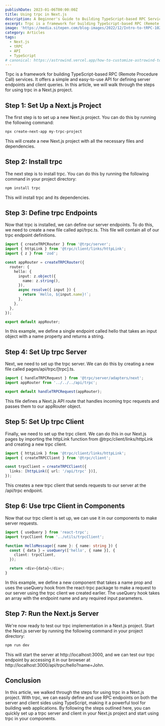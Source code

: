 ```yaml
---
publishDate: 2023-01-06T00:00:00Z
title: Using trpc in Next.js
description: A Beginner's Guide to Building TypeScript-based RPC Services
excerpt: Trpc is a framework for building TypeScript-based RPC (Remote Procedure Call) services.
image: 'https://media.sitepen.com/blog-images/2022/12/Intro-to-tRPC-1024x538.jpg'
category: Articles
tags:
  - Next.js
  - tRPC
  - API
  - TypeScript
# canonical: https://astrowind.vercel.app/how-to-customize-astrowind-to-your-brand
---
```


Trpc is a framework for building TypeScript-based RPC (Remote Procedure Call) services. It offers a simple and easy-to-use API for defining server endpoints and client queries. In this article, we will walk through the steps for using trpc in a Next.js project.

## Step 1: Set Up a Next.js Project

The first step is to set up a new Next.js project. You can do this by running the following command:

```bash
npx create-next-app my-trpc-project
```

This will create a new Next.js project with all the necessary files and dependencies.

## Step 2: Install trpc

The next step is to install trpc. You can do this by running the following command in your project directory:

```bash
npm install trpc
```

This will install trpc and its dependencies.

## Step 3: Define trpc Endpoints

Now that trpc is installed, we can define our server endpoints. To do this, we need to create a new file called api/trpc.ts. This file will contain all of our trpc endpoint definitions.

```typescript
import { createTRPCRouter } from '@trpc/server';
import { httpLink } from '@trpc/client/links/httpLink';
import { z } from 'zod';

const appRouter = createTRPCRouter({
  router: {
    hello: {
      input: z.object({
        name: z.string(),
      }),
      async resolve({ input }) {
        return `Hello, ${input.name}!`;
      },
    },
  },
});

export default appRouter;
```

In this example, we define a single endpoint called hello that takes an input object with a name property and returns a string.

## Step 4: Set Up trpc Server

Next, we need to set up the trpc server. We can do this by creating a new file called pages/api/trpc/[trpc].ts.

```typescript
import { handleTRPCRequest } from '@trpc/server/adapters/next';
import appRouter from '../../../api/trpc';

export default handleTRPCRequest(appRouter);
```

This file defines a Next.js API route that handles incoming trpc requests and passes them to our appRouter object.

## Step 5: Set Up trpc Client

Finally, we need to set up the trpc client. We can do this in our Next.js pages by importing the httpLink function from @trpc/client/links/httpLink and creating a new trpc client.

```typescript
import { httpLink } from '@trpc/client/links/httpLink';
import { createTRPCClient } from '@trpc/client';

const trpcClient = createTRPCClient({
  links: [httpLink({ url: '/api/trpc' })],
});
```

This creates a new trpc client that sends requests to our server at the /api/trpc endpoint.

## Step 6: Use trpc Client in Components

Now that our trpc client is set up, we can use it in our components to make server requests.

```typescript
import { useQuery } from 'react-trpc';
import trpcClient from '../utils/trpcClient';

function HelloMessage({ name }: { name: string }) {
  const { data } = useQuery(['hello', { name }], {
    client: trpcClient,
  });

  return <div>{data}</div>;
}
```

In this example, we define a new component that takes a name prop and uses the useQuery hook from the react-trpc package to make a request to our server using the trpc client we created earlier. The useQuery hook takes an array with the endpoint name and any required input parameters.

## Step 7: Run the Next.js Server

We're now ready to test our trpc implementation in a Next.js project. Start the Next.js server by running the following command in your project directory:

```bash
npm run dev
```

This will start the server at http://localhost:3000, and we can test our trpc endpoint by accessing it in our browser at http://localhost:3000/api/trpc/hello?name=John.

## Conclusion

In this article, we walked through the steps for using trpc in a Next.js project. With trpc, we can easily define and use RPC endpoints on both the server and client sides using TypeScript, making it a powerful tool for building web applications. By following the steps outlined here, you can quickly set up a trpc server and client in your Next.js project and start using trpc in your components.
